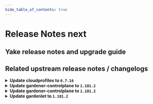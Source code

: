 ```yaml
---
hide_table_of_contents: true
---
```


# Release Notes next

## Yake release notes and upgrade guide

## Related upstream release notes / changelogs


<details>
<summary><b>Update cloudprofiles to <code>0.7.16</code></b></summary>

**Full Changelog**: https://github.com/gardener-community/cloudprofiles/compare/0.7.15...0.7.16

</details>

<details>
<summary><b>Update gardener-controlplane to <code>1.101.2</code></b></summary>

# [gardener/gardener]

## 🏃 Others

- `[DEPENDENCY]` The `registry.k8s.io/ingress-nginx/controller-chroot` image has been updated to `v1.11.2`. by @gardener-ci-robot [#10357]

## Helm Charts
- controlplane: `europe-docker.pkg.dev/gardener-project/releases/charts/gardener/controlplane:v1.101.2`
- gardenlet: `europe-docker.pkg.dev/gardener-project/releases/charts/gardener/gardenlet:v1.101.2`
- operator: `europe-docker.pkg.dev/gardener-project/releases/charts/gardener/operator:v1.101.2`
- resource-manager: `europe-docker.pkg.dev/gardener-project/releases/charts/gardener/resource-manager:v1.101.2`
## Docker Images
- admission-controller: `europe-docker.pkg.dev/gardener-project/releases/gardener/admission-controller:v1.101.2`
- apiserver: `europe-docker.pkg.dev/gardener-project/releases/gardener/apiserver:v1.101.2`
- controller-manager: `europe-docker.pkg.dev/gardener-project/releases/gardener/controller-manager:v1.101.2`
- gardenlet: `europe-docker.pkg.dev/gardener-project/releases/gardener/gardenlet:v1.101.2`
- node-agent: `europe-docker.pkg.dev/gardener-project/releases/gardener/node-agent:v1.101.2`
- operator: `europe-docker.pkg.dev/gardener-project/releases/gardener/operator:v1.101.2`
- resource-manager: `europe-docker.pkg.dev/gardener-project/releases/gardener/resource-manager:v1.101.2`
- scheduler: `europe-docker.pkg.dev/gardener-project/releases/gardener/scheduler:v1.101.2`


</details>

<details>
<summary><b>Update gardener-controlplane to <code>1.101.2</code></b></summary>

# [gardener/gardener]

## 🏃 Others

- `[DEPENDENCY]` The `registry.k8s.io/ingress-nginx/controller-chroot` image has been updated to `v1.11.2`. by @gardener-ci-robot [#10357]

## Helm Charts
- controlplane: `europe-docker.pkg.dev/gardener-project/releases/charts/gardener/controlplane:v1.101.2`
- gardenlet: `europe-docker.pkg.dev/gardener-project/releases/charts/gardener/gardenlet:v1.101.2`
- operator: `europe-docker.pkg.dev/gardener-project/releases/charts/gardener/operator:v1.101.2`
- resource-manager: `europe-docker.pkg.dev/gardener-project/releases/charts/gardener/resource-manager:v1.101.2`
## Docker Images
- admission-controller: `europe-docker.pkg.dev/gardener-project/releases/gardener/admission-controller:v1.101.2`
- apiserver: `europe-docker.pkg.dev/gardener-project/releases/gardener/apiserver:v1.101.2`
- controller-manager: `europe-docker.pkg.dev/gardener-project/releases/gardener/controller-manager:v1.101.2`
- gardenlet: `europe-docker.pkg.dev/gardener-project/releases/gardener/gardenlet:v1.101.2`
- node-agent: `europe-docker.pkg.dev/gardener-project/releases/gardener/node-agent:v1.101.2`
- operator: `europe-docker.pkg.dev/gardener-project/releases/gardener/operator:v1.101.2`
- resource-manager: `europe-docker.pkg.dev/gardener-project/releases/gardener/resource-manager:v1.101.2`
- scheduler: `europe-docker.pkg.dev/gardener-project/releases/gardener/scheduler:v1.101.2`


</details>

<details>
<summary><b>Update gardenlet to <code>1.101.2</code></b></summary>

# [gardener/gardener]

## 🏃 Others

- `[DEPENDENCY]` The `registry.k8s.io/ingress-nginx/controller-chroot` image has been updated to `v1.11.2`. by @gardener-ci-robot [#10357]

## Helm Charts
- controlplane: `europe-docker.pkg.dev/gardener-project/releases/charts/gardener/controlplane:v1.101.2`
- gardenlet: `europe-docker.pkg.dev/gardener-project/releases/charts/gardener/gardenlet:v1.101.2`
- operator: `europe-docker.pkg.dev/gardener-project/releases/charts/gardener/operator:v1.101.2`
- resource-manager: `europe-docker.pkg.dev/gardener-project/releases/charts/gardener/resource-manager:v1.101.2`
## Docker Images
- admission-controller: `europe-docker.pkg.dev/gardener-project/releases/gardener/admission-controller:v1.101.2`
- apiserver: `europe-docker.pkg.dev/gardener-project/releases/gardener/apiserver:v1.101.2`
- controller-manager: `europe-docker.pkg.dev/gardener-project/releases/gardener/controller-manager:v1.101.2`
- gardenlet: `europe-docker.pkg.dev/gardener-project/releases/gardener/gardenlet:v1.101.2`
- node-agent: `europe-docker.pkg.dev/gardener-project/releases/gardener/node-agent:v1.101.2`
- operator: `europe-docker.pkg.dev/gardener-project/releases/gardener/operator:v1.101.2`
- resource-manager: `europe-docker.pkg.dev/gardener-project/releases/gardener/resource-manager:v1.101.2`
- scheduler: `europe-docker.pkg.dev/gardener-project/releases/gardener/scheduler:v1.101.2`


</details>
